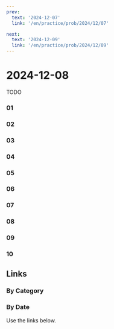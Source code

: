 ```yaml
---
prev:
  text: '2024-12-07'
  link: '/en/practice/prob/2024/12/07'

next:
  text: '2024-12-09'
  link: '/en/practice/prob/2024/12/09'
---
```


# 2024-12-08

TODO

### 01

### 02

### 03

### 04

### 05

### 06

### 07

### 08

### 09

### 10

## Links

[<Badge type="tip" text="Check Solution"/>](/en/learning/prob/2024/12/08)

### By Category

[<Badge type="tip" text="<--"/>](/en/practice/prob/2024/12/04)
[<Badge type="tip" text="Calendar"/>](/en/practice/calendar/2024/12)
[<Badge type="info" text="-->"/>](/en/practice/prob/2024/12/08#links)

### By Date

Use the links below.